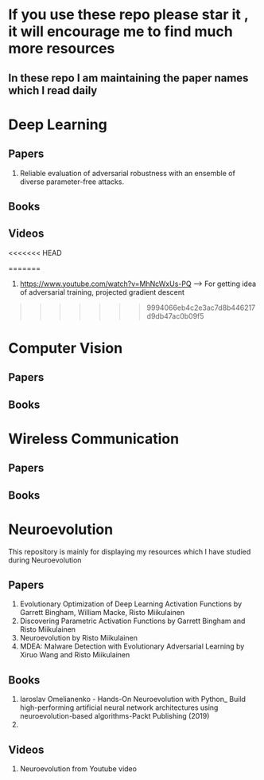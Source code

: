 # If you use these repo please star it , it will encourage me to find much more resources
## In these repo I am maintaining the paper names which I read daily


# Deep Learning

## Papers

1. Reliable evaluation of adversarial robustness with an ensemble of diverse parameter-free attacks. 

## Books

## Videos
<<<<<<< HEAD



=======
1. https://www.youtube.com/watch?v=MhNcWxUs-PQ  --> For getting idea of adversarial training, projected gradient descent
>>>>>>> 9994066eb4c2e3ac7d8b446217d9db47ac0b09f5

# Computer Vision

## Papers

## Books

# Wireless Communication

## Papers

## Books

# Neuroevolution
This repository is mainly for displaying my resources which I have studied during Neuroevolution

## Papers
1. Evolutionary Optimization of Deep Learning Activation Functions by Garrett Bingham, William Macke, Risto Miikulainen
2. Discovering Parametric Activation Functions by Garrett Bingham and Risto Miikulainen
3. Neuroevolution by Risto Miikulainen
4. MDEA: Malware Detection with Evolutionary Adversarial Learning by Xiruo Wang and Risto Miikulainen

## Books
1. Iaroslav Omelianenko - Hands-On Neuroevolution with Python_ Build high-performing artificial neural network architectures using neuroevolution-based algorithms-Packt Publishing (2019)
2.

## Videos

1. Neuroevolution from Youtube video
